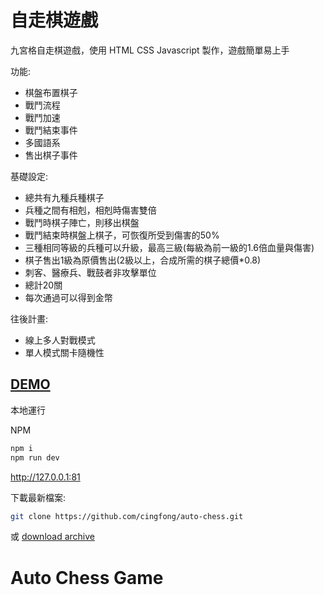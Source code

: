 # 自走棋遊戲

九宮格自走棋遊戲，使用 HTML CSS Javascript 製作，遊戲簡單易上手

功能:
- 棋盤布置棋子
- 戰鬥流程
- 戰鬥加速
- 戰鬥結束事件
- 多國語系
- 售出棋子事件

基礎設定:
- 總共有九種兵種棋子
- 兵種之間有相剋，相剋時傷害雙倍
- 戰鬥時棋子陣亡，則移出棋盤
- 戰鬥結束時棋盤上棋子，可恢復所受到傷害的50%
- 三種相同等級的兵種可以升級，最高三級(每級為前一級的1.6倍血量與傷害)
- 棋子售出1級為原價售出(2級以上，合成所需的棋子總價*0.8)
- 刺客、醫療兵、戰鼓者非攻擊單位
- 總計20關
- 每次通過可以得到金幣

往後計畫:
- 線上多人對戰模式
- 單人模式關卡隨機性

## [DEMO](https://auto-chess.vercel.app/)

本地運行

NPM

```bash
npm i
npm run dev
```

http://127.0.0.1:81

下載最新檔案:

```bash
git clone https://github.com/cingfong/auto-chess.git
```

或 [download archive](https://github.com/cingfong/auto-chess/archive/refs/heads/main.zip)

# Auto Chess Game


